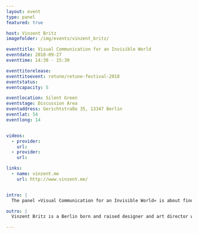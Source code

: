 ```yaml
---
layout: event
type: panel
featured: true

host: Vinzent Britz
imagefolder: /img/events/vinzent_britz/

eventtitle: Visual Communication for an Invisible World
eventdate: 2018-09-27
eventtime: 14:30 - 15:30

eventtitorelease:
eventtitoevent: retune/retune-festival-2018
eventstatus: 
eventcapacity: 5

eventlocation: Silent Green
eventstage: Discussion Area
eventaddress: Gerichtstraße 35, 13347 Berlin
eventlat: 54
eventlong: 14


videos:
  - provider:
    url:
  - provider:
    url:

links:
  - name: vinzent.me
    url: http://www.vinzent.me/


intro: |
  The panel »Visual Communication for an Invisible World« is about finding ways to design for the digital world. Visualising things that are invisible (e.g. code) will become more and more a task designers have to tackle. What does a blockchain look like? How to visualise the smartness of a device or technology? Will AI and machine learning change the design of the future? A panel discussion about possible strategies and ideas from the fields of coding, design and semiotics. 

outro: |
  Vinzent Britz is a Berlin born and raised designer and art director working in several fields such as animation, installations and classical design. At UdK Berlin, he lectures a motion design class. Besides freelancing as art director he runs the design collective Selam X.

---
```

